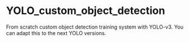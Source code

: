 # YOLO_custom_object_detection
From scratch custom object detection training system with YOLO-v3. You can adapt this to the next YOLO versions.
